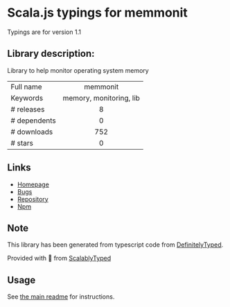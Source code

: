
# Scala.js typings for memmonit

Typings are for version 1.1

## Library description:
Library to help monitor operating system memory

|                    |                 |
| ------------------ | :-------------: |
| Full name          | memmonit |
| Keywords           | memory, monitoring, lib |
| # releases         | 8 |
| # dependents       | 0 |
| # downloads        | 752 |
| # stars            | 0 |

## Links
- [Homepage](https://github.com/diegodamato/memmonit#readme)
- [Bugs](https://github.com/diegodamato/memmonit/issues)
- [Repository](https://github.com/diegodamato/memmonit)
- [Npm](https://www.npmjs.com/package/memmonit)
    


## Note
This library has been generated from typescript code from [DefinitelyTyped](https://definitelytyped.org).

Provided with :purple_heart: from [ScalablyTyped](https://github.com/oyvindberg/ScalablyTyped)

## Usage
See [the main readme](../../readme.md) for instructions.


